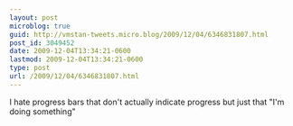 ```yaml
---
layout: post
microblog: true
guid: http://vmstan-tweets.micro.blog/2009/12/04/6346831807.html
post_id: 3049452
date: 2009-12-04T13:34:21-0600
lastmod: 2009-12-04T13:34:21-0600
type: post
url: /2009/12/04/6346831807.html
---
```

I hate progress bars that don't actually indicate progress but just that "I'm doing something"
